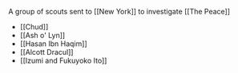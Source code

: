 A group of scouts sent to [[New York]] to investigate [[The Peace]]
- [[Chud]]
- [[Ash o' Lyn]]
- [[Hasan Ibn Haqim]]
- [[Alcott Dracul]]
- [[Izumi and Fukuyoko Ito]]


